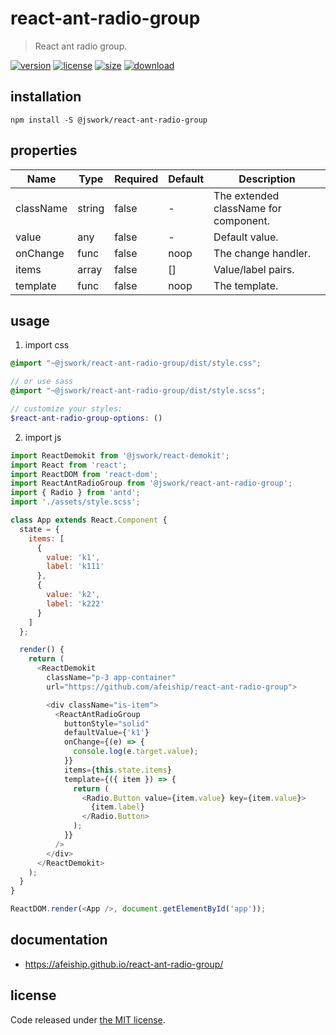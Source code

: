 # react-ant-radio-group
> React ant radio group.

[![version][version-image]][version-url]
[![license][license-image]][license-url]
[![size][size-image]][size-url]
[![download][download-image]][download-url]

## installation
```shell
npm install -S @jswork/react-ant-radio-group
```

## properties
| Name      | Type   | Required | Default | Description                           |
| --------- | ------ | -------- | ------- | ------------------------------------- |
| className | string | false    | -       | The extended className for component. |
| value     | any    | false    | -       | Default value.                        |
| onChange  | func   | false    | noop    | The change handler.                   |
| items     | array  | false    | []      | Value/label pairs.                    |
| template  | func   | false    | noop    | The template.                         |


## usage
1. import css
  ```scss
  @import "~@jswork/react-ant-radio-group/dist/style.css";

  // or use sass
  @import "~@jswork/react-ant-radio-group/dist/style.scss";

  // customize your styles:
  $react-ant-radio-group-options: ()
  ```
2. import js
  ```js
  import ReactDemokit from '@jswork/react-demokit';
  import React from 'react';
  import ReactDOM from 'react-dom';
  import ReactAntRadioGroup from '@jswork/react-ant-radio-group';
  import { Radio } from 'antd';
  import './assets/style.scss';

  class App extends React.Component {
    state = {
      items: [
        {
          value: 'k1',
          label: 'k111'
        },
        {
          value: 'k2',
          label: 'k222'
        }
      ]
    };

    render() {
      return (
        <ReactDemokit
          className="p-3 app-container"
          url="https://github.com/afeiship/react-ant-radio-group">

          <div className="is-item">
            <ReactAntRadioGroup
              buttonStyle="solid"
              defaultValue={'k1'}
              onChange={(e) => {
                console.log(e.target.value);
              }}
              items={this.state.items}
              template={({ item }) => {
                return (
                  <Radio.Button value={item.value} key={item.value}>
                    {item.label}
                  </Radio.Button>
                );
              }}
            />
          </div>
        </ReactDemokit>
      );
    }
  }

  ReactDOM.render(<App />, document.getElementById('app'));

  ```

## documentation
- https://afeiship.github.io/react-ant-radio-group/


## license
Code released under [the MIT license](https://github.com/afeiship/react-ant-radio-group/blob/master/LICENSE.txt).

[version-image]: https://img.shields.io/npm/v/@jswork/react-ant-radio-group
[version-url]: https://npmjs.org/package/@jswork/react-ant-radio-group

[license-image]: https://img.shields.io/npm/l/@jswork/react-ant-radio-group
[license-url]: https://github.com/afeiship/react-ant-radio-group/blob/master/LICENSE.txt

[size-image]: https://img.shields.io/bundlephobia/minzip/@jswork/react-ant-radio-group
[size-url]: https://github.com/afeiship/react-ant-radio-group/blob/master/dist/react-ant-radio-group.min.js

[download-image]: https://img.shields.io/npm/dm/@jswork/react-ant-radio-group
[download-url]: https://www.npmjs.com/package/@jswork/react-ant-radio-group
